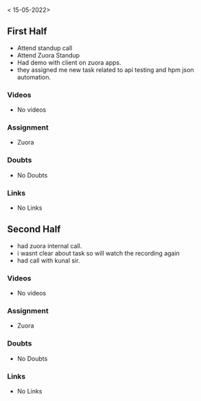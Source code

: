 < 15-05-2022>

## First Half
- Attend standup call
- Attend Zuora Standup
- Had demo with client on zuora apps.
- they assigned me new task related to api testing and hpm json automation.

### Videos
- No videos

### Assignment 
- Zuora

### Doubts
- No Doubts

### Links
- No Links

## Second Half
- had zuora internal call.
- i wasnt clear about task so will watch the recording again
- had call with kunal sir.
### Videos
- No videos

### Assignment 
- Zuora

### Doubts
- No Doubts

### Links
- No Links
